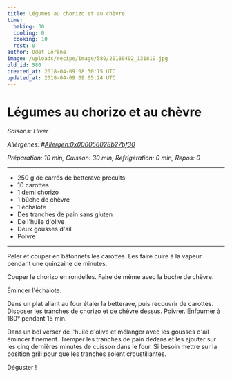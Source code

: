 ```yaml
---
title: Légumes au chorizo et au chèvre
time:
  baking: 30
  cooling: 0
  cooking: 10
  rest: 0
author: Odet Lorène
image: /uploads/recipe/image/580/20180402_131819.jpg
old_id: 580
created_at: 2018-04-09 08:30:15 UTC
updated_at: 2018-04-09 09:05:24 UTC
---
```


# Légumes au chorizo et au chèvre



*Saisons: Hiver*

*Allèrgènes: #<Allergen:0x000056028b27bf30>*

*Préparation: 10 min, Cuisson: 30 min, Refrigération: 0 min, Repos: 0*

---

- 250 g de carrés de betterave précuits
- 10 carottes
- 1 demi chorizo
- 1 bûche de chèvre
- 1 échalote
- Des tranches de pain sans gluten
- De l'huile d'olive
- Deux gousses d'ail
- Poivre

---

Peler et couper en bâtonnets les carottes. Les faire cuire à la vapeur pendant une quinzaine de minutes.

Couper le chorizo en rondelles. Faire de même avec la buche de chèvre.

Émincer l'échalote.

Dans un plat allant au four étaler la betterave, puis recouvrir de carottes. Disposer les tranches de chorizo et de chèvre dessus. Poivrer. Enfourner à 180° pendant 15 min.

Dans un bol verser de l'huile d'olive et mélanger avec les gousses d'ail émincer finement. Tremper les tranches de pain dedans et les ajouter sur les cinq dernières minutes de cuisson dans le four. Si besoin mettre sur la position grill pour que les tranches soient croustillantes.

Déguster !
